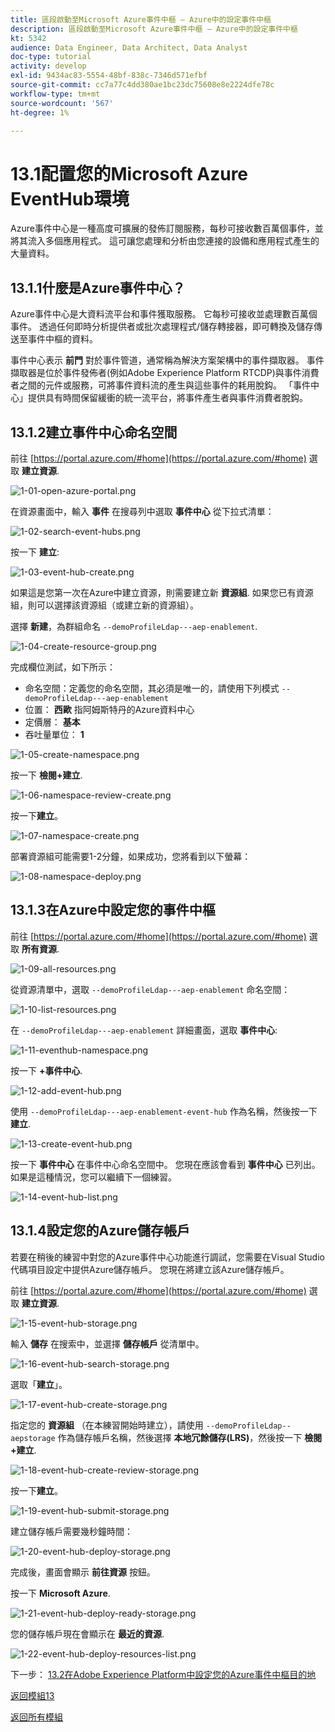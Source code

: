 ```yaml
---
title: 區段啟動至Microsoft Azure事件中樞 — Azure中的設定事件中樞
description: 區段啟動至Microsoft Azure事件中樞 — Azure中的設定事件中樞
kt: 5342
audience: Data Engineer, Data Architect, Data Analyst
doc-type: tutorial
activity: develop
exl-id: 9434ac83-5554-48bf-838c-7346d571efbf
source-git-commit: cc7a77c4dd380ae1bc23dc75608e8e2224dfe78c
workflow-type: tm+mt
source-wordcount: '567'
ht-degree: 1%

---
```


# 13.1配置您的Microsoft Azure EventHub環境

Azure事件中心是一種高度可擴展的發佈訂閱服務，每秒可接收數百萬個事件，並將其流入多個應用程式。 這可讓您處理和分析由您連接的設備和應用程式產生的大量資料。

## 13.1.1什麼是Azure事件中心？

Azure事件中心是大資料流平台和事件獲取服務。 它每秒可接收並處理數百萬個事件。 透過任何即時分析提供者或批次處理程式/儲存轉接器，即可轉換及儲存傳送至事件中樞的資料。

事件中心表示 **前門** 對於事件管道，通常稱為解決方案架構中的事件擷取器。 事件擷取器是位於事件發佈者(例如Adobe Experience Platform RTCDP)與事件消費者之間的元件或服務，可將事件資料流的產生與這些事件的耗用脫鈎。 「事件中心」提供具有時間保留緩衝的統一流平台，將事件產生者與事件消費者脫鈎。

## 13.1.2建立事件中心命名空間

前往 [https://portal.azure.com/#home](https://portal.azure.com/#home) 選取 **建立資源**.

![1-01-open-azure-portal.png](./images/1-01-open-azure-portal.png)

在資源畫面中，輸入 **事件** 在搜尋列中選取 **事件中心** 從下拉式清單：

![1-02-search-event-hubs.png](./images/1-02-search-event-hubs.png)

按一下 **建立**:

![1-03-event-hub-create.png](./images/1-03-event-hub-create.png)

如果這是您第一次在Azure中建立資源，則需要建立新 **資源組**. 如果您已有資源組，則可以選擇該資源組（或建立新的資源組）。

選擇 **新建**，為群組命名 `--demoProfileLdap---aep-enablement`.

![1-04-create-resource-group.png](./images/1-04-create-resource-group.png)

完成欄位測試，如下所示：

- 命名空間：定義您的命名空間，其必須是唯一的，請使用下列模式 `--demoProfileLdap---aep-enablement`
- 位置： **西歐** 指阿姆斯特丹的Azure資料中心
- 定價層： **基本**
- 吞吐量單位： **1**

![1-05-create-namespace.png](./images/1-05-create-namespace.png)

按一下 **檢閱+建立**.

![1-06-namespace-review-create.png](./images/1-06-namespace-review-create.png)

按一下&#x200B;**建立**。

![1-07-namespace-create.png](./images/1-07-namespace-create.png)

部署資源組可能需要1-2分鐘，如果成功，您將看到以下螢幕：

![1-08-namespace-deploy.png](./images/1-08-namespace-deploy.png)

## 13.1.3在Azure中設定您的事件中樞

前往 [https://portal.azure.com/#home](https://portal.azure.com/#home) 選取 **所有資源**.

![1-09-all-resources.png](./images/1-09-all-resources.png)

從資源清單中，選取 `--demoProfileLdap---aep-enablement` 命名空間：

![1-10-list-resources.png](./images/1-10-list-resources.png)

在 `--demoProfileLdap---aep-enablement` 詳細畫面，選取 **事件中心**:

![1-11-eventhub-namespace.png](./images/1-11-eventhub-namespace.png)

按一下 **+事件中心**.

![1-12-add-event-hub.png](./images/1-12-add-event-hub.png)

使用 `--demoProfileLdap---aep-enablement-event-hub` 作為名稱，然後按一下 **建立**.

![1-13-create-event-hub.png](./images/1-13-create-event-hub.png)

按一下 **事件中心** 在事件中心命名空間中。 您現在應該會看到 **事件中心** 已列出。 如果是這種情況，您可以繼續下一個練習。

![1-14-event-hub-list.png](./images/1-14-event-hub-list.png)

## 13.1.4設定您的Azure儲存帳戶

若要在稍後的練習中對您的Azure事件中心功能進行調試，您需要在Visual Studio代碼項目設定中提供Azure儲存帳戶。 您現在將建立該Azure儲存帳戶。

前往 [https://portal.azure.com/#home](https://portal.azure.com/#home) 選取 **建立資源**.

![1-15-event-hub-storage.png](./images/1-15-event-hub-storage.png)

輸入 **儲存** 在搜索中，並選擇 **儲存帳戶** 從清單中。

![1-16-event-hub-search-storage.png](./images/1-16-event-hub-search-storage.png)

選取「**建立**」。

![1-17-event-hub-create-storage.png](./images/1-17-event-hub-create-storage.png)

指定您的 **資源組** （在本練習開始時建立），請使用 `--demoProfileLdap--aepstorage` 作為儲存帳戶名稱，然後選擇 **本地冗餘儲存(LRS)**，然後按一下 **檢閱+建立**.

![1-18-event-hub-create-review-storage.png](./images/1-18-event-hub-create-review-storage.png)

按一下&#x200B;**建立**。

![1-19-event-hub-submit-storage.png](./images/1-19-event-hub-submit-storage.png)

建立儲存帳戶需要幾秒鐘時間：

![1-20-event-hub-deploy-storage.png](./images/1-20-event-hub-deploy-storage.png)

完成後，畫面會顯示 **前往資源** 按鈕。

按一下 **Microsoft Azure**.

![1-21-event-hub-deploy-ready-storage.png](./images/1-21-event-hub-deploy-ready-storage.png)

您的儲存帳戶現在會顯示在 **最近的資源**.

![1-22-event-hub-deploy-resources-list.png](./images/1-22-event-hub-deploy-resources-list.png)

下一步： [13.2在Adobe Experience Platform中設定您的Azure事件中樞目的地](./ex2.md)

[返回模組13](./segment-activation-microsoft-azure-eventhub.md)

[返回所有模組](./../../overview.md)
